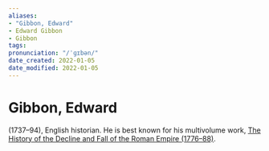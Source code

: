 ```yaml
---
aliases: 
- "Gibbon, Edward"
- Edward Gibbon
- Gibbon
tags: 
pronunciation: "/ˈɡɪbən/"
date_created: 2022-01-05
date_modified: 2022-01-05
---
```


# Gibbon, Edward

(1737–94), English historian. He is best known for his multivolume work, [The History of the Decline and Fall of the Roman Empire (1776–88)](decline_and_fall_of_the_roman_empire.md).
